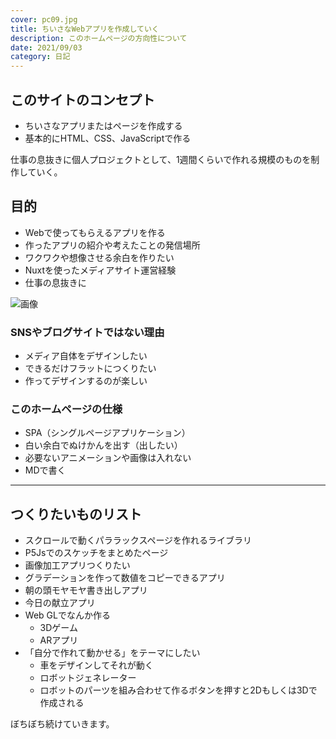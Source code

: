 ```yaml
---
cover: pc09.jpg
title: ちいさなWebアプリを作成していく
description: このホームページの方向性について
date: 2021/09/03
category: 日記
---
```


## このサイトのコンセプト
- ちいさなアプリまたはページを作成する
- 基本的にHTML、CSS、JavaScriptで作る

仕事の息抜きに個人プロジェクトとして、1週間くらいで作れる規模のものを制作していく。


## 目的
- Webで使ってもらえるアプリを作る
- 作ったアプリの紹介や考えたことの発信場所
- ワクワクや想像させる余白を作りたい
- Nuxtを使ったメディアサイト運営経験
- 仕事の息抜きに

![画像](/my-home/cover/Paper.png)

### SNSやブログサイトではない理由
- メディア自体をデザインしたい
- できるだけフラットにつくりたい
- 作ってデザインするのが楽しい

### このホームページの仕様
- SPA（シングルページアプリケーション）
- 白い余白でぬけかんを出す（出したい）
- 必要ないアニメーションや画像は入れない
- MDで書く

---

## つくりたいものリスト
- スクロールで動くパララックスページを作れるライブラリ
- P5Jsでのスケッチをまとめたページ
- 画像加工アプリつくりたい
- グラデーションを作って数値をコピーできるアプリ
- 朝の頭モヤモヤ書き出しアプリ
- 今日の献立アプリ
- Web GLでなんか作る
  - 3Dゲーム
  - ARアプリ
- 「自分で作れて動かせる」をテーマにしたい
  - 車をデザインしてそれが動く
  - ロボットジェネレーター
  - ロボットのパーツを組み合わせて作るボタンを押すと2Dもしくは3Dで作成される

ぼちぼち続けていきます。